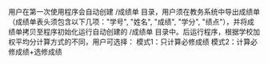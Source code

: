 用户在第一次使用程序会自动创建 /成绩单 目录，用户须在教务系统中导出成绩单（成绩单表头须包含以下几项："学号", "姓名", "成绩", "学分", "绩点"），并将成绩单拷贝至程序初始化运行自动创建的 /成绩单 目录中。后运行程序，根据学校加权平均分计算方式的不同，用户可选择：
  模式1：只计算必修成绩
  模式2：计算必修成绩+选修成绩
